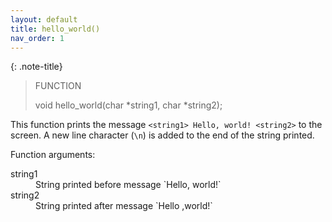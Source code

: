 ```yaml
---
layout: default
title: hello_world()
nav_order: 1
---
```


{: .note-title}
> FUNCTION
>
> void hello_world(char *string1, char *string2);

This function prints the message `<string1> Hello, world! <string2>` to the screen. A new line character (`\n`) is added to the end of the string printed.


Function arguments:

<dl>
  <dt>string1</dt> <dd>String printed before message `Hello, world!`</dd>
  <dt>string2</dt> <dd>String printed after message `Hello ,world!`</dd>
</dl>
